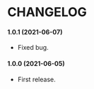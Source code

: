 CHANGELOG
=========

#### 1.0.1 (2021-06-07)

* Fixed bug.

#### 1.0.0 (2021-06-05)

* First release.
